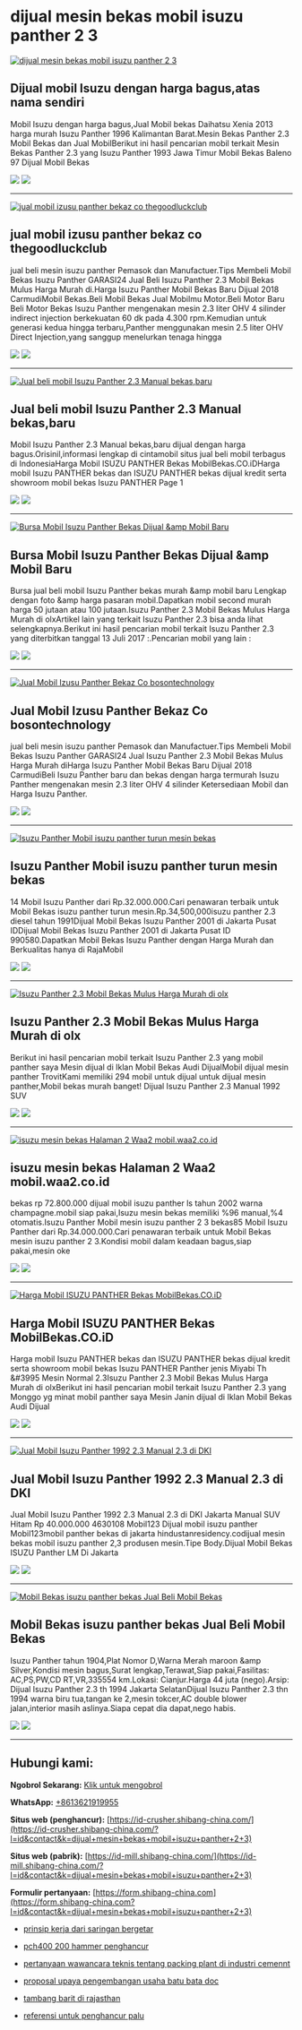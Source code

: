 # dijual mesin bekas mobil isuzu panther 2 3

<a href="https://swt.shibang-china.com/?l=id&img&k=dijual+mesin+bekas+mobil+isuzu+panther+2+3" target="_blank">![dijual mesin bekas mobil isuzu panther 2 3](http://static.shibang-china.com/all-800x300/1240.jpg)</a>

## Dijual mobil Isuzu dengan harga bagus,atas nama sendiri
Mobil Isuzu dengan harga bagus,Jual Mobil bekas Daihatsu Xenia 2013 harga murah Isuzu Panther 1996 Kalimantan Barat.Mesin Bekas Panther 2.3 Mobil Bekas dan Jual MobilBerikut ini hasil pencarian mobil terkait Mesin Bekas Panther 2.3 yang Isuzu Panther 1993 Jawa Timur Mobil Bekas Baleno 97 Dijual Mobil Bekas


<a href="https://whatsapp.shibangsoft.com/WhatsApp.php" target="_blank" title="WhatsApp">![](http://static.shibang-china.com/icon/whatsapp.png)</a> <a href="https://swt.shibang-china.com/?l=id&icon&k=dijual+mesin+bekas+mobil+isuzu+panther+2+3" target="_blank">![](http://static.shibang-china.com/icon/chat-id.png)</a>

---

<a href="https://swt.shibang-china.com/?l=id&img&k=dijual+mesin+bekas+mobil+isuzu+panther+2+3" target="_blank">![jual mobil izusu panther bekaz co thegoodluckclub](http://static.shibang-china.com/all-800x300/101.jpg)</a>

## jual mobil izusu panther bekaz co thegoodluckclub
jual beli mesin isuzu panther Pemasok dan Manufactuer.Tips Membeli Mobil Bekas Isuzu Panther GARASI24 Jual Beli Isuzu Panther 2.3 Mobil Bekas Mulus Harga Murah di.Harga Isuzu Panther Mobil Bekas Baru Dijual 2018 CarmudiMobil Bekas.Beli Mobil Bekas Jual Mobilmu Motor.Beli Motor Baru Beli Motor Bekas Isuzu Panther mengenakan mesin 2.3 liter OHV 4 silinder indirect injection berkekuatan 60 dk pada 4.300 rpm.Kemudian untuk generasi kedua hingga terbaru,Panther menggunakan mesin 2.5 liter OHV Direct Injection,yang sanggup menelurkan tenaga hingga


<a href="https://whatsapp.shibangsoft.com/WhatsApp.php" target="_blank" title="WhatsApp">![](http://static.shibang-china.com/icon/whatsapp.png)</a> <a href="https://swt.shibang-china.com/?l=id&icon&k=dijual+mesin+bekas+mobil+isuzu+panther+2+3" target="_blank">![](http://static.shibang-china.com/icon/chat-id.png)</a>

---

<a href="https://swt.shibang-china.com/?l=id&img&k=dijual+mesin+bekas+mobil+isuzu+panther+2+3" target="_blank">![Jual beli mobil Isuzu Panther 2.3 Manual bekas,baru](http://static.shibang-china.com/all-800x300/753.jpg)</a>

## Jual beli mobil Isuzu Panther 2.3 Manual bekas,baru
Mobil Isuzu Panther 2.3 Manual bekas,baru dijual dengan harga bagus.Orisinil,informasi lengkap di cintamobil situs jual beli mobil terbagus di IndonesiaHarga Mobil ISUZU PANTHER Bekas MobilBekas.CO.iDHarga mobil Isuzu PANTHER bekas dan ISUZU PANTHER bekas dijual kredit serta showroom mobil bekas Isuzu PANTHER Page 1


<a href="https://whatsapp.shibangsoft.com/WhatsApp.php" target="_blank" title="WhatsApp">![](http://static.shibang-china.com/icon/whatsapp.png)</a> <a href="https://swt.shibang-china.com/?l=id&icon&k=dijual+mesin+bekas+mobil+isuzu+panther+2+3" target="_blank">![](http://static.shibang-china.com/icon/chat-id.png)</a>

---

<a href="https://swt.shibang-china.com/?l=id&img&k=dijual+mesin+bekas+mobil+isuzu+panther+2+3" target="_blank">![Bursa Mobil Isuzu Panther Bekas Dijual &amp Mobil Baru](http://static.shibang-china.com/all-800x300/958.jpg)</a>

## Bursa Mobil Isuzu Panther Bekas Dijual &amp Mobil Baru
Bursa jual beli mobil Isuzu Panther bekas murah &amp mobil baru Lengkap dengan foto &amp harga pasaran mobil.Dapatkan mobil second murah harga 50 jutaan atau 100 jutaan.Isuzu Panther 2.3 Mobil Bekas Mulus Harga Murah di olxArtikel lain yang terkait Isuzu Panther 2.3 bisa anda lihat selengkapnya.Berikut ini hasil pencarian mobil terkait Isuzu Panther 2.3 yang diterbitkan tanggal 13 Juli 2017 :.Pencarian mobil yang lain :


<a href="https://whatsapp.shibangsoft.com/WhatsApp.php" target="_blank" title="WhatsApp">![](http://static.shibang-china.com/icon/whatsapp.png)</a> <a href="https://swt.shibang-china.com/?l=id&icon&k=dijual+mesin+bekas+mobil+isuzu+panther+2+3" target="_blank">![](http://static.shibang-china.com/icon/chat-id.png)</a>

---

<a href="https://swt.shibang-china.com/?l=id&img&k=dijual+mesin+bekas+mobil+isuzu+panther+2+3" target="_blank">![Jual Mobil Izusu Panther Bekaz Co bosontechnology](http://static.shibang-china.com/all-800x300/1224.jpg)</a>

## Jual Mobil Izusu Panther Bekaz Co bosontechnology
jual beli mesin isuzu panther Pemasok dan Manufactuer.Tips Membeli Mobil Bekas Isuzu Panther GARASI24 Jual Isuzu Panther 2.3 Mobil Bekas Mulus Harga Murah diHarga Isuzu Panther Mobil Bekas Baru Dijual 2018 CarmudiBeli Isuzu Panther baru dan bekas dengan harga termurah Isuzu Panther mengenakan mesin 2.3 liter OHV 4 silinder Ketersediaan Mobil dan Harga Isuzu Panther.


<a href="https://whatsapp.shibangsoft.com/WhatsApp.php" target="_blank" title="WhatsApp">![](http://static.shibang-china.com/icon/whatsapp.png)</a> <a href="https://swt.shibang-china.com/?l=id&icon&k=dijual+mesin+bekas+mobil+isuzu+panther+2+3" target="_blank">![](http://static.shibang-china.com/icon/chat-id.png)</a>

---

<a href="https://swt.shibang-china.com/?l=id&img&k=dijual+mesin+bekas+mobil+isuzu+panther+2+3" target="_blank">![Isuzu Panther Mobil isuzu panther turun mesin bekas](http://static.shibang-china.com/all-800x300/703.jpg)</a>

## Isuzu Panther Mobil isuzu panther turun mesin bekas
14 Mobil Isuzu Panther dari Rp.32.000.000.Cari penawaran terbaik untuk Mobil Bekas isuzu panther turun mesin.Rp.34,500,000isuzu panther 2.3 diesel tahun 1991Dijual Mobil Bekas Isuzu Panther 2001 di Jakarta Pusat IDDijual Mobil Bekas Isuzu Panther 2001 di Jakarta Pusat ID 990580.Dapatkan Mobil Bekas Isuzu Panther dengan Harga Murah dan Berkualitas hanya di RajaMobil


<a href="https://whatsapp.shibangsoft.com/WhatsApp.php" target="_blank" title="WhatsApp">![](http://static.shibang-china.com/icon/whatsapp.png)</a> <a href="https://swt.shibang-china.com/?l=id&icon&k=dijual+mesin+bekas+mobil+isuzu+panther+2+3" target="_blank">![](http://static.shibang-china.com/icon/chat-id.png)</a>

---

<a href="https://swt.shibang-china.com/?l=id&img&k=dijual+mesin+bekas+mobil+isuzu+panther+2+3" target="_blank">![Isuzu Panther 2.3 Mobil Bekas Mulus Harga Murah di olx](http://static.shibang-china.com/all-800x300/733.jpg)</a>

## Isuzu Panther 2.3 Mobil Bekas Mulus Harga Murah di olx
Berikut ini hasil pencarian mobil terkait Isuzu Panther 2.3 yang mobil panther saya Mesin dijual di Iklan Mobil Bekas Audi DijualMobil dijual mesin panther TrovitKami memiliki 294 mobil untuk dijual untuk dijual mesin panther,Mobil bekas murah banget! Dijual Isuzu Panther 2.3 Manual 1992 SUV


<a href="https://whatsapp.shibangsoft.com/WhatsApp.php" target="_blank" title="WhatsApp">![](http://static.shibang-china.com/icon/whatsapp.png)</a> <a href="https://swt.shibang-china.com/?l=id&icon&k=dijual+mesin+bekas+mobil+isuzu+panther+2+3" target="_blank">![](http://static.shibang-china.com/icon/chat-id.png)</a>

---

<a href="https://swt.shibang-china.com/?l=id&img&k=dijual+mesin+bekas+mobil+isuzu+panther+2+3" target="_blank">![isuzu mesin bekas Halaman 2 Waa2 mobil.waa2.co.id](http://static.shibang-china.com/all-800x300/242.jpg)</a>

## isuzu mesin bekas Halaman 2 Waa2 mobil.waa2.co.id
bekas rp 72.800.000 dijual mobil isuzu panther ls tahun 2002 warna champagne.mobil siap pakai,Isuzu mesin bekas memiliki %96 manual,%4 otomatis.Isuzu Panther Mobil mesin isuzu panther 2 3 bekas85 Mobil Isuzu Panther dari Rp.34.000.000.Cari penawaran terbaik untuk Mobil Bekas mesin isuzu panther 2 3.Kondisi mobil dalam keadaan bagus,siap pakai,mesin oke


<a href="https://whatsapp.shibangsoft.com/WhatsApp.php" target="_blank" title="WhatsApp">![](http://static.shibang-china.com/icon/whatsapp.png)</a> <a href="https://swt.shibang-china.com/?l=id&icon&k=dijual+mesin+bekas+mobil+isuzu+panther+2+3" target="_blank">![](http://static.shibang-china.com/icon/chat-id.png)</a>

---

<a href="https://swt.shibang-china.com/?l=id&img&k=dijual+mesin+bekas+mobil+isuzu+panther+2+3" target="_blank">![Harga Mobil ISUZU PANTHER Bekas MobilBekas.CO.iD](http://static.shibang-china.com/all-800x300/1345.jpg)</a>

## Harga Mobil ISUZU PANTHER Bekas MobilBekas.CO.iD
Harga mobil Isuzu PANTHER bekas dan ISUZU PANTHER bekas dijual kredit serta showroom mobil bekas Isuzu PANTHER Panther jenis Miyabi Th &#3995 Mesin Normal 2.3Isuzu Panther 2.3 Mobil Bekas Mulus Harga Murah di olxBerikut ini hasil pencarian mobil terkait Isuzu Panther 2.3 yang Monggo yg minat mobil panther saya Mesin Janin dijual di Iklan Mobil Bekas Audi Dijual


<a href="https://whatsapp.shibangsoft.com/WhatsApp.php" target="_blank" title="WhatsApp">![](http://static.shibang-china.com/icon/whatsapp.png)</a> <a href="https://swt.shibang-china.com/?l=id&icon&k=dijual+mesin+bekas+mobil+isuzu+panther+2+3" target="_blank">![](http://static.shibang-china.com/icon/chat-id.png)</a>

---

<a href="https://swt.shibang-china.com/?l=id&img&k=dijual+mesin+bekas+mobil+isuzu+panther+2+3" target="_blank">![Jual Mobil Isuzu Panther 1992 2.3 Manual 2.3 di DKI](http://static.shibang-china.com/all-800x300/1080.jpg)</a>

## Jual Mobil Isuzu Panther 1992 2.3 Manual 2.3 di DKI
Jual Mobil Isuzu Panther 1992 2.3 Manual 2.3 di DKI Jakarta Manual SUV Hitam Rp 40.000.000 4630108 Mobil123 Dijual mobil isuzu panther Mobil123mobil panther bekas di jakarta hindustanresidency.codijual mesin bekas mobil isuzu panther 2,3 produsen mesin.Tipe Body.Dijual Mobil Bekas ISUZU Panther LM Di Jakarta


<a href="https://whatsapp.shibangsoft.com/WhatsApp.php" target="_blank" title="WhatsApp">![](http://static.shibang-china.com/icon/whatsapp.png)</a> <a href="https://swt.shibang-china.com/?l=id&icon&k=dijual+mesin+bekas+mobil+isuzu+panther+2+3" target="_blank">![](http://static.shibang-china.com/icon/chat-id.png)</a>

---

<a href="https://swt.shibang-china.com/?l=id&img&k=dijual+mesin+bekas+mobil+isuzu+panther+2+3" target="_blank">![Mobil Bekas isuzu panther bekas Jual Beli Mobil Bekas](http://static.shibang-china.com/all-800x300/404.jpg)</a>

## Mobil Bekas isuzu panther bekas Jual Beli Mobil Bekas
Isuzu Panther tahun 1904,Plat Nomor D,Warna Merah maroon &amp Silver,Kondisi mesin bagus,Surat lengkap,Terawat,Siap pakai,Fasilitas: AC,PS,PW,CD RT,VR,335554 km.Lokasi: Cianjur.Harga 44 juta (nego).Arsip: Dijual Isuzu Panther 2.3 th 1994 Jakarta SelatanDijual Isuzu Panther 2.3 thn 1994 warna biru tua,tangan ke 2,mesin tokcer,AC double blower jalan,interior masih aslinya.Siapa cepat dia dapat,nego habis.


<a href="https://whatsapp.shibangsoft.com/WhatsApp.php" target="_blank" title="WhatsApp">![](http://static.shibang-china.com/icon/whatsapp.png)</a> <a href="https://swt.shibang-china.com/?l=id&icon&k=dijual+mesin+bekas+mobil+isuzu+panther+2+3" target="_blank">![](http://static.shibang-china.com/icon/chat-id.png)</a>

---
## Hubungi kami:

**Ngobrol Sekarang:** [Klik untuk mengobrol](https://swt.shibang-china.com?l=id&contact&k=dijual+mesin+bekas+mobil+isuzu+panther+2+3)

**WhatsApp:**  [+8613621919955](https://whatsapp.shibangsoft.com/WhatsApp.php)

**Situs web (penghancur):** [https://id-crusher.shibang-china.com/](https://id-crusher.shibang-china.com/?l=id&contact&k=dijual+mesin+bekas+mobil+isuzu+panther+2+3)

**Situs web (pabrik):** [https://id-mill.shibang-china.com/](https://id-mill.shibang-china.com/?l=id&contact&k=dijual+mesin+bekas+mobil+isuzu+panther+2+3)

**Formulir pertanyaan:** [https://form.shibang-china.com](https://form.shibang-china.com?l=id&contact&k=dijual+mesin+bekas+mobil+isuzu+panther+2+3)

* [prinsip kerja dari saringan bergetar](../35/prinsip%20kerja%20dari%20saringan%20bergetar.md)

* [pch400 200 hammer penghancur](../40/pch400%20200%20hammer%20penghancur.md)

* [pertanyaan wawancara teknis tentang packing plant di industri cemennt](../37/pertanyaan%20wawancara%20teknis%20tentang%20packing%20plant%20di%20industri%20cemennt.md)

* [proposal upaya pengembangan usaha batu bata doc](../38/proposal%20upaya%20pengembangan%20usaha%20batu%20bata%20doc.md)

* [tambang barit di rajasthan](../34/tambang%20barit%20di%20rajasthan.md)

* [referensi untuk penghancur palu](../33/referensi%20untuk%20penghancur%20palu.md)